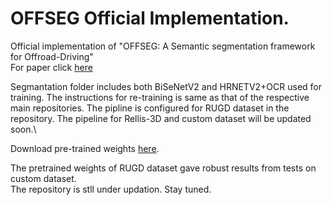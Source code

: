 # OFFSEG Official Implementation.
Official implementation of "OFFSEG: A Semantic segmentation framework for Offroad-Driving"\
For paper click [here](https://arxiv.org/abs/2103.12417)


Segmantation folder includes both BiSeNetV2 and HRNETV2+OCR used for training. The instructions for re-training is same as that of the respective main repositories.
The pipline is configured for RUGD dataset in the repository. The pipeline for Rellis-3D and custom dataset will be updated soon.\

Download pre-trained weights [here](https://drive.google.com/drive/folders/1v9xzKUjP-9ydOSIMFAOy4fAUMRcpo1r-?usp=sharing).

The pretrained weights of RUGD dataset gave robust results from tests on custom dataset.\
The repository is stll under updation. Stay tuned.
